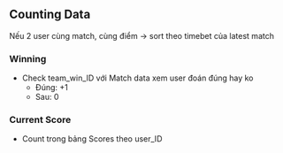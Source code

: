 ## Counting Data
Nếu 2 user cùng match, cùng điểm -> sort theo timebet của latest match
### Winning
- Check team_win_ID với Match data xem user đoán đúng hay ko
    + Đúng: +1
    + Sau: 0
### Current Score
- Count trong bảng Scores theo user_ID